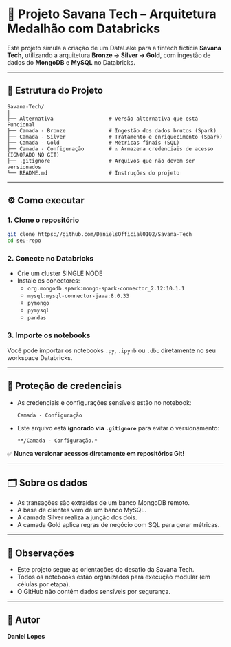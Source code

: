 # 💼 Projeto Savana Tech – Arquitetura Medalhão com Databricks

Este projeto simula a criação de um DataLake para a fintech fictícia **Savana Tech**, utilizando a arquitetura **Bronze → Silver → Gold**, com ingestão de dados do **MongoDB** e **MySQL** no Databricks.

---

## 🧱 Estrutura do Projeto

```
Savana-Tech/
│
├── Alternativa                  # Versão alternativa que está Funcional
├── Camada - Bronze              # Ingestão dos dados brutos (Spark)
├── Camada - Silver              # Tratamento e enriquecimento (Spark)
├── Camada - Gold                # Métricas finais (SQL)
├── Camada - Configuração        # ⚠️ Armazena credenciais de acesso (IGNORADO NO GIT)
├── .gitignore                   # Arquivos que não devem ser versionados
└── README.md                    # Instruções do projeto
```

---

## ⚙️ Como executar

### 1. Clone o repositório
```bash
git clone https://github.com/DanielsOfficial0102/Savana-Tech
cd seu-repo
```

### 2. Conecte no Databricks

- Crie um cluster SINGLE NODE
- Instale os conectores:
  - `org.mongodb.spark:mongo-spark-connector_2.12:10.1.1`
  - `mysql:mysql-connector-java:8.0.33`
  - `pymongo`
  - `pymysql`
  - `pandas`

### 3. Importe os notebooks

Você pode importar os notebooks `.py`, `.ipynb` ou `.dbc` diretamente no seu workspace Databricks.

---

## 🔐 Proteção de credenciais

- As credenciais e configurações sensíveis estão no notebook:
  ```
  Camada - Configuração
  ```
- Este arquivo está **ignorado via `.gitignore`** para evitar o versionamento:
  ```gitignore
  **/Camada - Configuração.*
  ```

✅ **Nunca versionar acessos diretamente em repositórios Git!**

---

## 🗂️ Sobre os dados

- As transações são extraídas de um banco MongoDB remoto.
- A base de clientes vem de um banco MySQL.
- A camada Silver realiza a junção dos dois.
- A camada Gold aplica regras de negócio com SQL para gerar métricas.

---

## 📌 Observações

- Este projeto segue as orientações do desafio da Savana Tech.
- Todos os notebooks estão organizados para execução modular (em células por etapa).
- O GitHub não contém dados sensíveis por segurança.

---

## 👤 Autor

**Daniel Lopes**
